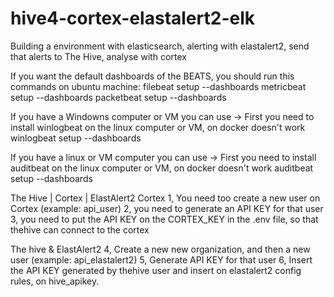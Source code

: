 # hive4-cortex-elastalert2-elk
Building a environment with elasticsearch, alerting with elastalert2, send that alerts to The Hive, analyse with cortex

If you want the default dashboards of the BEATS, you should run this commands on ubuntu machine:
filebeat setup --dashboards
metricbeat setup --dashboards
packetbeat setup --dashboards

If you have a Windowns computer or VM you can use ->
First you need to install winlogbeat on the linux computer or VM, on docker doesn't work
winlogbeat setup --dashboards

If you have a linux or VM computer you can use ->
First you need to install auditbeat on the linux computer or VM, on docker doesn't work
auditbeat setup --dashboards


The Hive | Cortex | ElastAlert2
Cortex
1, You need too create a new user on Cortex (example: api_user)
2, you need to generate an API KEY for that user
3, you need to put the API KEY on the CORTEX_KEY in the .env file, so that thehive can connect to the cortex

The hive & ElastAlert2
4, Create a new  new organization, and then a new user (example: api_elastalert2)
5, Generate API KEY  for that user
6, Insert the API KEY generated by thehive user and insert on elastalert2 config rules, on hive_apikey.



